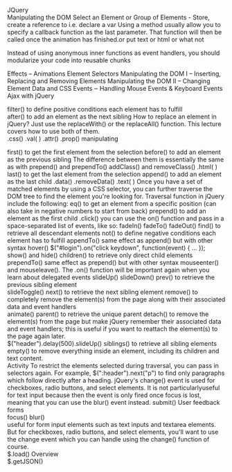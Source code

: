 JQuery 	
Manipulating the DOM 
Select an Element or Group of Elements - Store, create a reference to i.e. declare a var 
Using a method usually allow you to specify a callback function as the last parameter. That function will then be called once the animation has finished.or put text or html or what not

Instead of using anonymous inner functions as event handlers, you should modularize your code into reusable chunks


Effects – Animations
Element Selectors
Manipulating the DOM I – Inserting, Replacing and Removing Elements
Manipulating the DOM II – Changing Element Data and CSS
Events ‒ Handling Mouse Events & Keyboard Events
Ajax with jQuery

filter() 
to define positive conditions each element has to fulfill	
after() to add an element as the next sibling	How to replace an element in jQuery? Just use the 
replaceWith() or the replaceAll() function. This lecture covers how to use both of them.	
.css()
.val( ) 
.attr() .prop() manipulating		

first() to get the first element from the selection	before() to add an element as the previous sibling	The difference between them is essentially the same as with prepend() and prependTo()	addClass() and removeClass() 
.html( )		last() to get the last element from the selection	append() to add an element as the last child		.data() .removeData()
.text( )	Once you have a set of matched elements by using a CSS selector, you can further traverse the DOM tree to find the element you're looking for. Traversal function in jQuery include the following:	eq() to get an element from a specific position (can also take in negative numbers to start from back)	prepend() to add an element as the first child	.click()	you can use the on() function and pass in a space-separated list of events, like so:
fadeIn() fadeTo() fadeOut() 	find() to retrieve all descendant elements	not() to define negative conditions each element has to fulfill	appendTo() same effect as append() but with other syntax	hover()	$("#login").on("click keydown", function(event) { ... });
show() and hide() 	children() to retrieve only direct child elements		prependTo() same effect as prepend() but with other syntax	mouseenter() and mouseleave(). 	The .on() function will be important again when you learn about delegated events
slideUp() slideDown()	prev() to retrieve the previous sibling element				
slideToggle()	next() to retrieve the next sibling element		remove() to completely remove the element(s) from the page along with their associated data and event handlers		
animate()	parent() to retrieve the unique parent		detach() to remove the element(s) from the page but make jQuery remember their associated data and event handlers; this is useful if you want to reattach the element(s) to the page again later.		
$("header").delay(500).slideUp()	siblings() to retrieve all sibling elements		empty() to remove everything inside an element, including its children and text content.		
Activity	To restrict the elements selected during traversal, you can pass in selectors again. For example, $(":header").next("p") to find only paragraphs which follow directly after a heading.	jQuery's change() event is used for checkboxes, radio buttons, and select elements. It is not particularlyuseful for text input because then the event is only fired once focus is lost, meaning that you can use the blur() event instead.	submit()	User feedback forms 	
focus() blur()	
useful for form input elements such as text inputs and textarea elements.
But for checkboxes, radio buttons, and select elements, you'll want to use the change event which you can handle using the change() function of course.			
$.load() 		Overview			
$.getJSON() 					
					
